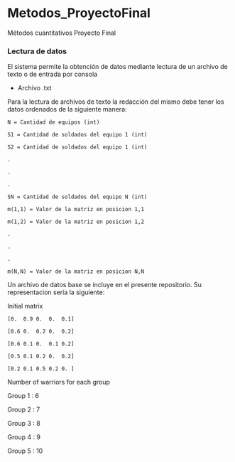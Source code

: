 # Metodos_ProyectoFinal
Métodos cuantitativos Proyecto Final

### Lectura de datos
El sistema permite la obtención de datos mediante lectura de un archivo de texto o de entrada por consola

- Archivo .txt

Para la lectura de archivos de texto la redacción del mismo debe tener los datos ordenados de la siguiente manera:
    
    N = Cantidad de equipos (int)
    
    S1 = Cantidad de soldados del equipo 1 (int)
    
    S2 = Cantidad de soldados del equipo 1 (int)
    
    .
    
    .
    
    .
    
    SN = Cantidad de soldados del equipo N (int)
    
    m(1,1) = Valor de la matriz en posicion 1,1
    
    m(1,2) = Valor de la matriz en posicion 1,2
    
    .
    
    .
    
    .
    
    m(N,N) = Valor de la matriz en posicion N,N

Un archivo de datos base se incluye en el presente repositorio. Su representacion sería la siguiente:

Initial matrix 
    
    [0.  0.9 0.  0.  0.1]

    [0.6 0.  0.2 0.  0.2]

    [0.6 0.1 0.  0.1 0.2]

    [0.5 0.1 0.2 0.  0.2]

    [0.2 0.1 0.5 0.2 0. ]

Number of warriors for each group 

Group 1 : 6

Group 2 : 7

Group 3 : 8

Group 4 : 9

Group 5 : 10


